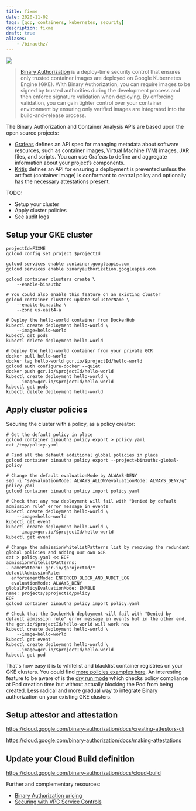 ```yaml
---
title: fixme
date: 2020-11-02
tags: [gcp, containers, kubernetes, security]
description: fixme
draft: true
aliases:
    - /binauthz/
---
```

[![](https://github.com/GoogleCloudPlatform/gke-binary-auth-demo/raw/master/images/sdlc.png)](https://github.com/GoogleCloudPlatform/gke-binary-auth-demo/raw/master/images/sdlc.png)

> [Binary Authorization](https://cloud.google.com/binary-authorization) is a deploy-time security control that ensures only trusted container images are deployed on Google Kubernetes Engine (GKE). With Binary Authorization, you can require images to be signed by trusted authorities during the development process and then enforce signature validation when deploying. By enforcing validation, you can gain tighter control over your container environment by ensuring only verified images are integrated into the build-and-release process.

The Binary Authorization and Container Analysis APIs are based upon the open source projects:
- [Grafeas](https://grafeas.io/) defines an API spec for managing metadata about software resources, such as container images, Virtual Machine (VM) images, JAR files, and scripts. You can use Grafeas to define and aggregate information about your project’s components.
- [Kritis](https://github.com/grafeas/kritis) defines an API for ensuring a deployment is prevented unless the artifact (container image) is conformant to central policy and optionally has the necessary attestations present.

TODO:
- Setup your cluster
- Apply cluster policies
- See audit logs





## Setup your GKE cluster

```
projectId=FIXME
gcloud config set project $projectId

gcloud services enable container.googleapis.com
gcloud services enable binaryauthorization.googleapis.com

gcloud container clusters create \
    --enable-binauthz

# You could also enable this feature on an existing cluster
gcloud container clusters update $clusterName \
    --enable-binauthz \
    --zone us-east4-a

# Deploy the hello-world container from DockerHub
kubectl create deployment hello-world \
    --image=hello-world
kubectl get pods
kubectl delete deployment hello-world

# Deploy the hello-world container from your private GCR
docker pull hello-world
docker tag hello-world gcr.io/$projectId/hello-world
gcloud auth configure-docker --quiet
docker push gcr.io/$projectId/hello-world
kubectl create deployment hello-world \
    --image=gcr.io/$projectId/hello-world
kubectl get pods
kubectl delete deployment hello-world
```

## Apply cluster policies

Securing the cluster with a policy, as a policy creator:
```
# Get the default policy in place
gcloud container binauthz policy export > policy.yaml
cat /tmp/policy.yaml

# Find all the default additional global policies in place
gcloud container binauthz policy export --project=binauthz-global-policy

# Change the default evaluationMode by ALWAYS-DENY
sed -i "s/evaluationMode: ALWAYS_ALLOW/evaluationMode: ALWAYS_DENY/g" policy.yaml
gcloud container binauthz policy import policy.yaml

# Check that any new deployment will fail with "Denied by default admission rule" error message in events
kubectl create deployment hello-world \
    --image=hello-world
kubectl get event
kubectl create deployment hello-world \
    --image=gcr.io/$projectId/hello-world
kubectl get event

# Change the admissionWhitelistPatterns list by removing the redundant global policies and adding our own GCR
cat > policy.yaml << EOF
admissionWhitelistPatterns:
- namePattern: gcr.io/$projectId/*
defaultAdmissionRule:
  enforcementMode: ENFORCED_BLOCK_AND_AUDIT_LOG
  evaluationMode: ALWAYS_DENY
globalPolicyEvaluationMode: ENABLE
name: projects/$projectId/policy
EOF
gcloud container binauthz policy import policy.yaml

# Check that the DockerHub deployment will fail with "Denied by default admission rule" error message in events but in the other end, the gcr.io/$projectId/hello-world will work now
kubectl create deployment hello-world \
    --image=hello-world
kubectl get event
kubectl create deployment hello-world \
    --image=gcr.io/$projectId/hello-world
kubectl get pod
```

That's how easy it is to whitelist and blacklist container registries on your GKE clusters. You could find [more policies examples here](https://cloud.google.com/binary-authorization/docs/example-policies). An interesting feature to be aware of is the [dry run mode](https://cloud.google.com/binary-authorization/docs/enabling-dry-run) which checks policy compliance at Pod creation time but without actually blocking the Pod from being created. Less radical and more gradual way to integrate Binary authorization on your existing GKE clusters.

## Setup attestor and attestation

https://cloud.google.com/binary-authorization/docs/creating-attestors-cli

https://cloud.google.com/binary-authorization/docs/making-attestations

## Update your Cloud Build definition

https://cloud.google.com/binary-authorization/docs/cloud-build

Further and complementary resources:
- [Binary Authorization pricing](https://cloud.google.com/binary-authorization/pricing)
- [Securing with VPC Service Controls](https://cloud.google.com/binary-authorization/docs/securing-with-vpcsc)